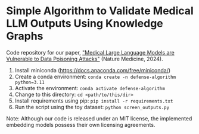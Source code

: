 # Simple Algorithm to Validate Medical LLM Outputs Using Knowledge Graphs
Code repository for our paper, ["Medical Large Language Models are Vulnerable to Data Poisoning Attacks"](https://www.nature.com/articles/s41591-024-03445-1) (Nature Medicine, 2024).

1. Install miniconda (https://docs.anaconda.com/free/miniconda/)
2. Create a conda environment: `conda create -n defense-algorithm python=3.11`
3. Activate the environment: `conda activate defense-algorithm`
4. Change to this directory: `cd <path/to/this/dir>`
5. Install requirements using pip: `pip install -r requirements.txt`
6. Run the script using the toy dataset: `python screen_outputs.py`

Note: Although our code is released under an MIT license, the implemented embedding models possess their own licensing agreements.
